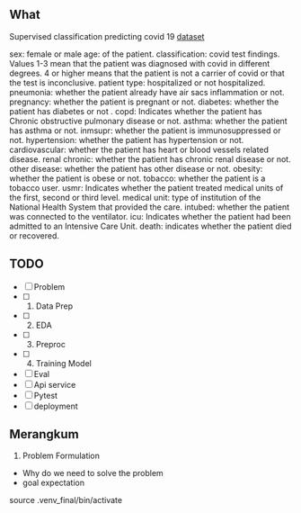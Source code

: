 ## What
Supervised classification predicting covid 19
[dataset](https://www.kaggle.com/datasets/meirnizri/covid19-dataset)


sex: female or male
age: of the patient.
classification: covid test findings. Values 1-3 mean that the patient was diagnosed with covid in different
degrees. 4 or higher means that the patient is not a carrier of covid or that the test is inconclusive.
patient type: hospitalized or not hospitalized.
pneumonia: whether the patient already have air sacs inflammation or not.
pregnancy: whether the patient is pregnant or not.
diabetes: whether the patient has diabetes or not .
copd: Indicates whether the patient has Chronic obstructive pulmonary disease or not.
asthma: whether the patient has asthma or not.
inmsupr: whether the patient is immunosuppressed or not.
hypertension: whether the patient has hypertension or not.
cardiovascular: whether the patient has heart or blood vessels related disease.
renal chronic: whether the patient has chronic renal disease or not.
other disease: whether the patient has other disease or not.
obesity: whether the patient is obese or not.
tobacco: whether the patient is a tobacco user.
usmr: Indicates whether the patient treated medical units of the first, second or third level.
medical unit: type of institution of the National Health System that provided the care.
intubed: whether the patient was connected to the ventilator.
icu: Indicates whether the patient had been admitted to an Intensive Care Unit.
death: indicates whether the patient died or recovered.

## TODO
- [ ] Problem
- [ ] 1. Data Prep
- [ ] 2. EDA
- [ ] 3. Preproc
- [ ] 4. Training Model
- [ ] Eval
- [ ] Api service
- [ ] Pytest
- [ ] deployment

## Merangkum
1. Problem Formulation
- Why do we need to solve the problem
- goal expectation


source .venv_final/bin/activate